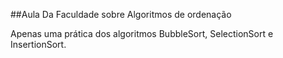 ##Aula Da Faculdade sobre Algoritmos de ordenação

Apenas uma prática dos algoritmos BubbleSort, SelectionSort e InsertionSort.